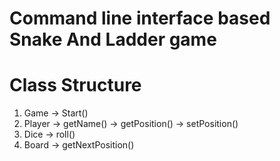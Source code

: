 # Command line interface based Snake And Ladder game


# Class Structure
1. Game
    -> Start()
2. Player
   -> getName() 
   -> getPosition()
   -> setPosition()
3. Dice 
   -> roll()
4. Board
   -> getNextPosition()
 
